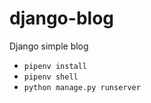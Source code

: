 # django-blog
Django simple blog

- `pipenv install`
- `pipenv shell`
- `python manage.py runserver`
